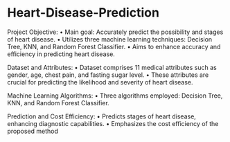 # Heart-Disease-Prediction

Project Objective:
 • Main goal: Accurately predict the possibility and stages of heart disease.
 • Utilizes three machine learning techniques: Decision Tree, KNN, and Random Forest Classifier.
 • Aims to enhance accuracy and efficiency in predicting heart disease.
 
Dataset and Attributes:
 • Dataset comprises 11 medical attributes such as gender, age, chest pain, and fasting sugar level.
 • These attributes are crucial for predicting the likelihood and severity of heart disease.
 
 Machine Learning Algorithms:
 • Three algorithms employed: Decision Tree, KNN, and Random Forest Classifier.
 
 Prediction and Cost Efficiency:
 • Predicts stages of heart disease, enhancing diagnostic capabilities.
 • Emphasizes the cost efficiency of the proposed method

